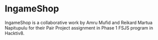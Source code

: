 # IngameShop
IngameShop is a collaborative work by Amru Mufid and Reikard Martua Napitupulu for their Pair Project assignment in Phase 1 FSJS program in Hacktiv8.
